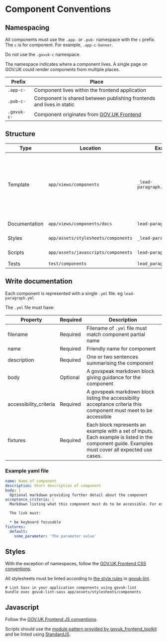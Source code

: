 # Component Conventions

## Namespacing

All components must use the `.app-` or `.pub-` namespace with the `c` prefix. The `c` is for component. For example, `.app-c-banner`.

Do not use the `.govuk-c` namespace.

The namespace indicates where a component lives. A single page on GOV.UK could render components from multiple places.

| Prefix | Place |
| -- | -- |
| `.app-c-` | Component lives within the frontend application |
| `.pub-c-` | Component is shared between publishing frontends and lives in static |
| `.govuk-c-` | Component originates from [GOV.UK Frontend](https://github.com/alphagov/govuk-frontend) |

## Structure

| Type | Location | Example | Description |
| -- | -- | -- | -- |
| Template | `app/views/components` | `_lead-paragraph.html.erb` | The template logic and markup. The template defines the component’s API. Filename must begin with an underscore. |
| Documentation | `app/views/components/docs` | `lead-paragraph.yml` | [Describes the component](#write-documentation) |
| Styles | `app/assets/stylesheets/components` | `_lead-paragraph.scss` | [Component styles](#styles) |
| Scripts | `app/assets/javascripts/components` | `lead-paragraph.js` | [Javascript enhancements](#javascript) |
| Tests | `test/components` | `lead_paragraph_test.rb` | Unit tests |

## Write documentation

Each component is represented with a single `.yml` file. eg `lead-paragraph.yml`

The `.yml` file must have:

| Property | Required | Description |
| -- | -- | -- |
| filename | Required | Filename of `.yml` file must match component partial name |
| name | Required | Friendly name for component |
| description | Required | One or two sentences summarising the component
| body | Optional | A govspeak markdown block giving guidance for the component |
| accessibility_criteria | Required | A govspeak markdown block listing the accessibility acceptance criteria this component must meet to be accessible |
| fixtures | Required | Each block represents an example with a set of inputs. Each example is listed in the component guide. Examples must cover all expected use cases. |

### Example yaml file

```yaml
name: Name of component
description: Short description of component
body: |
  Optional markdown providing further detail about the component
acceptance_criteria: |
  Markdown listing what this component must do to be accessible. For example:

  The link must:

  * be keyboard focusable
fixtures:
  default:
    some_parameter: 'The parameter value'
```

## Styles

With the exception of namespaces, follow the [GOV.UK Frontend CSS conventions](https://github.com/alphagov/govuk-frontend/blob/master/docs/coding-standards/css.md).

All stylesheets must be linted according to [the style rules](https://github.com/alphagov/govuk-lint/blob/master/configs/scss_lint/gds-sass-styleguide.yml) in [govuk-lint](https://github.com/alphagov/govuk-lint).

```
# Lint Sass in your application components using govuk-lint
bundle exec govuk-lint-sass app/assets/stylesheets/components
```

## Javascript

Follow the [GOV.UK Frontend JS conventions](https://github.com/alphagov/govuk-frontend/blob/master/docs/coding-standards/js.md).

Scripts should use the [module pattern provided by govuk_frontend_toolkit](https://github.com/alphagov/govuk_frontend_toolkit/blob/master/docs/javascript.md#modules) and be linted using [StandardJS](https://standardjs.com/).
